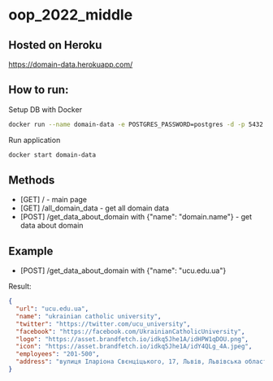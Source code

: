 # oop_2022_middle

## Hosted on Heroku
https://domain-data.herokuapp.com/

## How to run:
Setup DB with Docker
```bash
docker run --name domain-data -e POSTGRES_PASSWORD=postgres -d -p 5432:5432 postgres
```
Run application
```bash
docker start domain-data
```

## Methods
- [GET] / - main page
- [GET] /all_domain_data - get all domain data
- [POST] /get_data_about_domain with {"name": "domain.name"} - get data about domain

## Example
- [POST] /get_data_about_domain with {"name": "ucu.edu.ua"}  

Result:  
```json
{
  "url": "ucu.edu.ua",
  "name": "ukrainian catholic university",
  "twitter": "https://twitter.com/ucu_university",
  "facebook": "https://facebook.com/UkrainianCatholicUniversity",
  "logo": "https://asset.brandfetch.io/idkq5Jhe1A/idHPW1qDOU.png",
  "icon": "https://asset.brandfetch.io/idkq5Jhe1A/idY4QLg_4A.jpeg",
  "employees": "201-500",
  "address": "вулиця Іларіона Свєнціцького, 17, Львів, Львівська область, 79000"
}
```